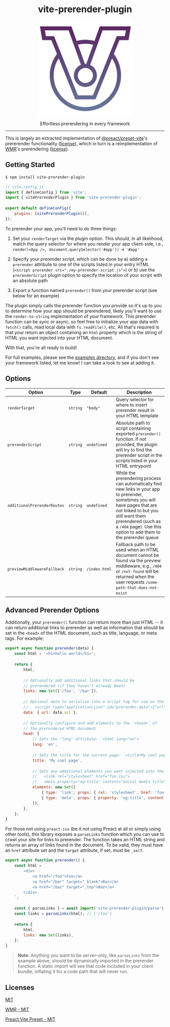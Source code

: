 <h1 align="center">vite-prerender-plugin</h1>

<p align="center">
  <picture width="100">
    <img src="./media/logo.png">
  </picture>
</p>

<p align="center">Effortless prerendering in every framework</p>

---

This is largely an extracted implementation of [@preact/preset-vite](https://github.com/preactjs/preset-vite)'s prererender functionality ([license](https://github.com/preactjs/preset-vite/blob/main/LICENSE)), which in turn is a reimplementation of [WMR](https://github.com/preactjs/wmr)'s prerendering ([license](https://github.com/preactjs/wmr/blob/main/LICENSE)).

## Getting Started

```bash
$ npm install vite-prerender-plugin
```

```js
// vite.config.js
import { defineConfig } from 'vite';
import { vitePrerenderPlugin } from 'vite-prerender-plugin';

export default defineConfig({
    plugins: [vitePrerenderPlugin()],
});
```

To prerender your app, you'll need to do three things:

1. Set your `renderTarget` via the plugin option. This should, in all likelihood, match the query selector for where you render your app client-side, i.e., `render(<App />, document.querySelector('#app'))` -> `'#app'`

2. Specify your prerender script, which can be done by a) adding a `prerender` attribute to one of the scripts listed in your entry HTML (`<script prerender src="./my-prerender-script.js">`) or b) use the `prerenderScript` plugin option to specify the location of your script with an absolute path

3. Export a function named `prerender()` from your prerender script (see below for an example)

The plugin simply calls the prerender function you provide so it's up to you to determine how your app should be prerendered, likely you'll want to use the `render-to-string` implementation of your framework. This prerender function can be sync or async, so feel free to initialize your app data with `fetch()` calls, read local data with `fs.readFile()`, etc. All that's required is that your return an object containing an `html` property which is the string of HTML you want injected into your HTML document.

With that, you're all ready to build!

For full examples, please see the [examples directory](./examples), and if you don't see your framework listed, let me know! I can take a look to see at adding it.

## Options

| Option                      | Type     | Default       | Description                                                                                                                                                                                                                                                    |
| --------------------------- | -------- | ------------- | -------------------------------------------------------------------------------------------------------------------------------------------------------------------------------------------------------------------------------------------------------------- |
| `renderTarget`              | `string` | `"body"`      | Query selector for where to insert prerender result in your HTML template                                                                                                                                                                                      |
| `prerenderScript`           | `string` | `undefined`   | Absolute path to script containing exported `prerender()` function. If not provided, the plugin will try to find the prerender script in the scripts listed in your HTML entrypoint                                                                            |
| `additionalPrerenderRoutes` | `string` | `undefined`   | While the prerendering process can automatically find new links in your app to prerender, sometimes you will have pages that are not linked to but you still want them prerendered (such as a `/404` page). Use this option to add them to the prerender queue |
| `previewMiddlewareFallback` | `string` | `/index.html` | Fallback path to be used when an HTML document cannot be found via the preview middleware, e.g., `/404` or `/not-found` will be returned when the user requests `/some-path-that-does-not-exist`                                                               |

## Advanced Prerender Options

Additionally, your `prerender()` function can return more than just HTML -- it can return additional links to prerender as well as information that should be set in the `<head>` of the HTML document, such as title, language, or meta tags. For example:

```js
export async function prerender(data) {
    const html = '<h1>hello world</h1>';

    return {
        html,

        // Optionally add additional links that should be
        // prerendered (if they haven't already been)
        links: new Set(['/foo', '/bar']),

        // Optional data to serialize into a script tag for use on the client:
        //   <script type="application/json" id="prerender-data">{"url":"/"}</script>
        data: { url: data.url },

        // Optionally configure and add elements to the `<head>` of
        // the prerendered HTML document
        head: {
            // Sets the "lang" attribute: `<html lang="en">`
            lang: 'en',

            // Sets the title for the current page: `<title>My cool page</title>`
            title: 'My cool page',

            // Sets any additional elements you want injected into the `<head>`:
            //   <link rel="stylesheet" href="foo.css">
            //   <meta property="og:title" content="Social media title">
            elements: new Set([
                { type: 'link', props: { rel: 'stylesheet', href: 'foo.css' } },
                { type: 'meta', props: { property: 'og:title', content: 'Social media title' } },
            ]),
        },
    };
}
```

For those not using `preact-iso` (be it not using Preact at all or simply using other tools), this library exposes a `parseLinks` function which you can use to crawl your site for links to prerender. The function takes an HTML string and returns an array of links found in the document. To be valid, they must have an `href` attribute set and the `target` attribute, if set, must be `_self`.

```js
export async function prerender() {
    const html = `
        <div>
            <a href="/foo">Foo</a>
            <a href="/bar" target="_blank">Bar</a>
            <a href="/baz" target="_top">Baz</a>
        </div>
    `;

    const { parseLinks } = await import('vite-prerender-plugin/parse');
    const links = parseLinks(html); // ['/foo']

    return {
        html,
        links: new Set(links),
    };
}
```

> **Note**: Anything you want to be server-only, like `parseLinks` from the example above, should be dynamically imported in the prerender function. A static import will see that code included in your client bundle, inflating it for a code path that will never run.

## Licenses

[MIT](https://github.com/rschristian/vite-prerender-plugin/blob/master/LICENSE)

[WMR - MIT](https://github.com/preactjs/wmr/blob/main/LICENSE)

[Preact Vite Preset - MIT](https://github.com/preactjs/preset-vite/blob/main/LICENSE)
